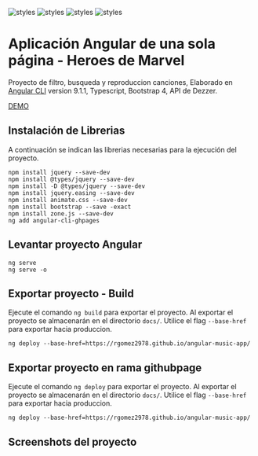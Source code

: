 ![styles](https://img.shields.io/badge/Angular-DD0031?style=for-the-badge&logo=angular&logoColor=white)
![styles](https://img.shields.io/badge/TypeScript-007ACC?style=for-the-badge&logo=typescript&logoColor=white)
![styles](https://img.shields.io/badge/Bootstrap-563D7C?style=for-the-badge&logo=bootstrap&logoColor=white)
![styles](https://img.shields.io/badge/API-yellow?style=for-the-badge&logo=json&logoColor=white)
# Aplicación Angular de una sola página - Heroes de Marvel

Proyecto de filtro, busqueda y reproduccion canciones, Elaborado en [Angular CLI](https://github.com/angular/angular-cli) version 9.1.1, Typescript, Bootstrap 4, API de Dezzer.


[DEMO](https://rgomez2978.github.io/angular-music-app)

## Instalación de Librerias

A continuación se indican las librerias necesarias para la ejecución del proyecto.

    npm install jquery --save-dev
    npm install @types/jquery --save-dev
    npm install -D @types/jquery --save-dev
    npm install jquery.easing --save-dev
    npm install animate.css --save-dev
    npm install bootstrap --save -exact
    npm install zone.js --save-dev
    ng add angular-cli-ghpages


## Levantar proyecto Angular

    ng serve
    ng serve -o


## Exportar proyecto - Build

Ejecute el comando `ng build` para exportar el proyecto. Al exportar el proyecto se almacenarán en el directorio `docs/`. Utilice el flag `--base-href` para exportar hacia produccion.

    ng deploy --base-href=https://rgomez2978.github.io/angular-music-app/



## Exportar proyecto en rama githubpage

Ejecute el comando `ng deploy` para exportar el proyecto. Al exportar el proyecto se almacenarán en el directorio `docs/`. Utilice el flag `--base-href` para exportar hacia produccion.

    ng deploy --base-href=https://rgomez2978.github.io/angular-music-app/




## Screenshots del proyecto


